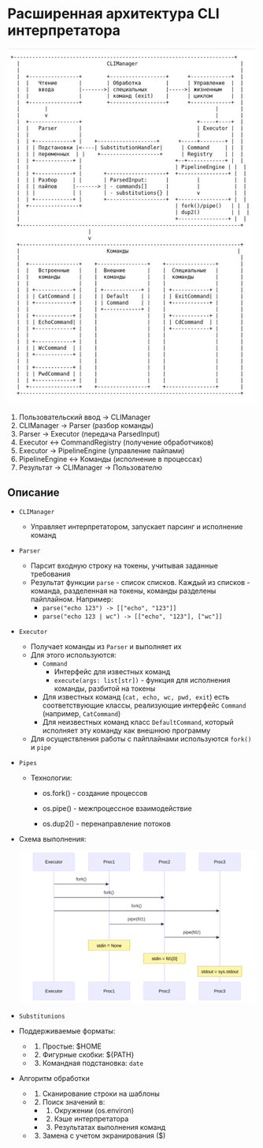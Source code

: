 # Расширенная архитектура CLI интерпретатора

![Архитектура](./images/CLI-Arch.png)

1. Пользовательский ввод → CLIManager
2. CLIManager → Parser (разбор команды)
3. Parser → Executor (передача ParsedInput) 
4. Executor ↔ CommandRegistry (получение обработчиков)
5. Executor → PipelineEngine (управление пайпами)
6. PipelineEngine ↔ Команды (исполнение в процессах)
7. Результат → CLIManager → Пользователю


## Описание

* `CLIManager`
  * Управляет интерпретатором, запускает парсинг и исполнение команд
* `Parser`
  * Парсит входную строку на токены, учитывая заданные требования
  * Результат функции `parse` - список списков. Каждый из списков - команда, разделенная на токены, команды разделены пайплайном. Например:
    * `parse("echo 123") -> [["echo", "123"]]`
    * `parse("echo 123 | wc") -> [["echo", "123"], ["wc"]]`
* `Executor`
  * Получает команды из `Parser` и выполняет их
  * Для этого используются:
    * `Command`
      * Интерфейс для известных команд
      * `execute(args: list[str])` - функция для исполнения команды, разбитой на токены
    * Для известных команд (`cat, echo, wc, pwd, exit`) есть соответствующие классы, реализующие интерфейс `Command` (например, `CatCommand`)
    * Для неизвестных команд класс `DefaultCommand`, который исполняет эту команду как внешнюю программу
  * Для осуществления работы с пайплайнами используются `fork()` и `pipe`

* `Pipes`
  * Технологии:

    * os.fork() - создание процессов

    * os.pipe() - межпроцессное взаимодействие

    * os.dup2() - перенаправление потоков

* Схема выполнения:

  ![Схема выполнения](./images/pipes.png)

* `Substitunions`
* Поддерживаемые форматы:
  * 1. Простые: $HOME
 
  * 2. Фигурные скобки: ${PATH}

  * 3. Командная подстановка: `date`

* Алгоритм обработки
  * 1. Сканирование строки на шаблоны

  * 2. Поиск значений в:

    * 1. Окружении (os.environ)

    * 2. Кэше интерпретатора

    * 3. Результатах выполнения команд

  * 3. Замена с учетом экранирования (\$)  
